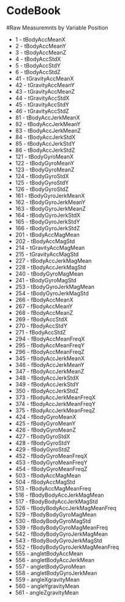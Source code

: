 # CodeBook

#Raw Measuremnts by Variable Position

* 1 - tBodyAccMeanX
* 2 - tBodyAccMeanY
* 3 - tBodyAccMeanZ
* 4 - tBodyAccStdX
* 5 - tBodyAccStdY
* 6 - tBodyAccStdZ
* 41 - tGravityAccMeanX
* 42 - tGravityAccMeanY
* 43 - tGravityAccMeanZ
* 44 - tGravityAccStdX
* 45 - tGravityAccStdY
* 46 - tGravityAccStdZ
* 81 - tBodyAccJerkMeanX
* 82 - tBodyAccJerkMeanY
* 83 - tBodyAccJerkMeanZ
* 84 - tBodyAccJerkStdX
* 85 - tBodyAccJerkStdY
* 86 - tBodyAccJerkStdZ
* 121 - tBodyGyroMeanX
* 122 - tBodyGyroMeanY
* 123 - tBodyGyroMeanZ
* 124 - tBodyGyroStdX
* 125 - tBodyGyroStdY
* 126 - tBodyGyroStdZ
* 161 - tBodyGyroJerkMeanX
* 162 - tBodyGyroJerkMeanY
* 163 - tBodyGyroJerkMeanZ
* 164 - tBodyGyroJerkStdX
* 165 - tBodyGyroJerkStdY
* 166 - tBodyGyroJerkStdZ
* 201 - tBodyAccMagMean
* 202 - tBodyAccMagStd
* 214 - tGravityAccMagMean
* 215 - tGravityAccMagStd
* 227 - tBodyAccJerkMagMean
* 228 - tBodyAccJerkMagStd
* 240 - tBodyGyroMagMean
* 241 - tBodyGyroMagStd
* 253 - tBodyGyroJerkMagMean
* 254 - tBodyGyroJerkMagStd
* 266 - fBodyAccMeanX
* 267 - fBodyAccMeanY
* 268 - fBodyAccMeanZ
* 269 - fBodyAccStdX
* 270 - fBodyAccStdY
* 271 - fBodyAccStdZ
* 294 - fBodyAccMeanFreqX
* 295 - fBodyAccMeanFreqY
* 296 - fBodyAccMeanFreqZ
* 345 - fBodyAccJerkMeanX
* 346 - fBodyAccJerkMeanY
* 347 - fBodyAccJerkMeanZ
* 348 - fBodyAccJerkStdX
* 349 - fBodyAccJerkStdY
* 350 - fBodyAccJerkStdZ
* 373 - fBodyAccJerkMeanFreqX
* 374 - fBodyAccJerkMeanFreqY
* 375 - fBodyAccJerkMeanFreqZ
* 424 - fBodyGyroMeanX
* 425 - fBodyGyroMeanY
* 426 - fBodyGyroMeanZ
* 427 - fBodyGyroStdX
* 428 - fBodyGyroStdY
* 429 - fBodyGyroStdZ
* 452 - fBodyGyroMeanFreqX
* 453 - fBodyGyroMeanFreqY
* 454 - fBodyGyroMeanFreqZ
* 503 - fBodyAccMagMean
* 504 - fBodyAccMagStd
* 513 - fBodyAccMagMeanFreq
* 516 - fBodyBodyAccJerkMagMean
* 517 - fBodyBodyAccJerkMagStd
* 526 - fBodyBodyAccJerkMagMeanFreq
* 529 - fBodyBodyGyroMagMean
* 530 - fBodyBodyGyroMagStd
* 539 - fBodyBodyGyroMagMeanFreq
* 542 - fBodyBodyGyroJerkMagMean
* 543 - fBodyBodyGyroJerkMagStd
* 552 - fBodyBodyGyroJerkMagMeanFreq
* 555 - angletBodyAccMean
* 556 - angletBodyAccJerkMean
* 557 - angletBodyGyroMean
* 558 - angletBodyGyroJerkMean
* 559 - angleXgravityMean
* 560 - angleYgravityMean
* 561 - angleZgravityMean
